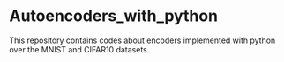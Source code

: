 # Autoencoders_with_python
This repository contains codes about encoders implemented with python over the MNIST and CIFAR10 datasets.
